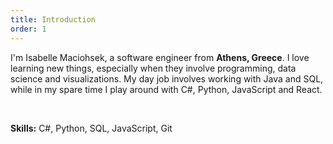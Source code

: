 ```yaml
---
title: Introduction
order: 1
---
```


I'm Isabelle Maciohsek, a software engineer from **Athens, Greece**. I love learning new things, especially when they involve programming, data science and visualizations. My day job involves working with Java and SQL, while in my spare time I play around with C#, Python, JavaScript and React.

<br/>

**Skills:** C#, Python, SQL, JavaScript, Git
